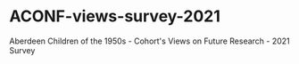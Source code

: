 # ACONF-views-survey-2021
Aberdeen Children of the 1950s - Cohort's Views on Future Research - 2021 Survey
